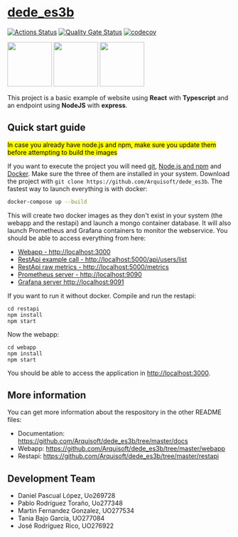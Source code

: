 # [dede_es3b](http://75.101.164.208:3000)

[![Actions Status](https://github.com/arquisoft/dede_0/workflows/CI%20for%20ASW2122/badge.svg)](https://github.com/arquisoft/dede_0/actions)
[![Quality Gate Status](https://sonarcloud.io/api/project_badges/measure?project=Arquisoft_dede_es3b&metric=alert_status)](https://sonarcloud.io/summary/new_code?id=Arquisoft_dede_es3b)
[![codecov](https://codecov.io/gh/Arquisoft/dede_es3b/branch/main/graph/badge.svg?token=K1txbx9pqR)](https://codecov.io/gh/Arquisoft/dede_es3b)

<p float="left">
<img src="https://blog.wildix.com/wp-content/uploads/2020/06/react-logo.jpg" height="100">
<img src="https://miro.medium.com/max/1200/0*RbmfNyhuBb8G3LWh.png" height="100">
<img src="https://miro.medium.com/max/365/1*Jr3NFSKTfQWRUyjblBSKeg.png" height="100">
</p>


This project is a basic example of website using **React** with **Typescript** and an endpoint using **NodeJS** with **express**.

## Quick start guide
<mark>In case you already have node.js and npm, make sure you update them before attempting to build the images</mark>

If you want to execute the project you will need [git](https://git-scm.com/downloads), [Node.js and npm](https://www.npmjs.com/get-npm) and [Docker](https://docs.docker.com/get-docker/). Make sure the three of them are installed in your system. Download the project with `git clone https://github.com/Arquisoft/dede_es3b`. The fastest way to launch everything is with docker:
```bash
docker-compose up --build
```
This will create two docker images as they don't exist in your system (the webapp and the restapi) and launch a mongo container database. It will also launch Prometheus and Grafana containers to monitor the webservice. You should be able to access everything from here:
 - [Webapp - http://localhost:3000](http://localhost:3000)
 - [RestApi example call - http://localhost:5000/api/users/list](http://localhost:5000/api/users/list)
 - [RestApi raw metrics - http://localhost:5000/metrics](http://localhost:5000/metrics)
 - [Prometheus server - http://localhost:9090](http://localhost:9090)
 - [Grafana server http://localhost:9091](http://localhost:9091)
 
If you want to run it without docker. Compile and run the restapi:
```shell
cd restapi
npm install
npm start
```

Now the webapp:

```shell
cd webapp
npm install
npm start
```

You should be able to access the application in [http://localhost:3000](http://localhost:3000).

## More information
You can get more information about the respository in the other README files:
- Documentation: https://github.com/Arquisoft/dede_es3b/tree/master/docs
- Webapp: https://github.com/Arquisoft/dede_es3b/tree/master/webapp
- Restapi: https://github.com/Arquisoft/dede_es3b/tree/master/restapi

## Development Team
- Daniel Pascual López, Uo269728
- Pablo Rodríguez Toraño, Uo277348
- Martin Fernandez Gonzalez, UO277534
- Tania Bajo García, UO277084
- José Rodríguez Rico, UO276922
